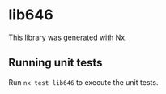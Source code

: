 # lib646

This library was generated with [Nx](https://nx.dev).

## Running unit tests

Run `nx test lib646` to execute the unit tests.
